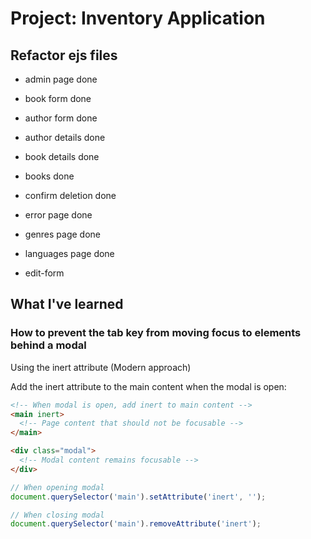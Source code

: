 # Project: Inventory Application

## Refactor ejs files

- admin page done
- book form done
- author form done
- author details done
- book details done
- books done
- confirm deletion done

- error page done
- genres page done
- languages page done

- edit-form

## What I've learned

### How to prevent the tab key from moving focus to elements behind a modal

Using the inert attribute (Modern approach)

Add the inert attribute to the main content when the modal is open:

```html
<!-- When modal is open, add inert to main content -->
<main inert>
  <!-- Page content that should not be focusable -->
</main>

<div class="modal">
  <!-- Modal content remains focusable -->
</div>
```

```JavaScript
// When opening modal
document.querySelector('main').setAttribute('inert', '');

// When closing modal
document.querySelector('main').removeAttribute('inert');
```
